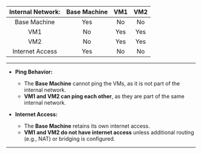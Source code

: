 
| **Internal Network:** | Base Machine | VM1 | VM2 |
| :-------------------: | :----------: | :-: | :-: |
|     Base Machine      |     Yes      | No  | No  |
|          VM1          |      No      | Yes | Yes |
|          VM2          |      No      | Yes | Yes |
|    Internet Access    |     Yes      | No  | No  |

---

- **Ping Behavior:**
    
    - The **Base Machine** cannot ping the VMs, as it is not part of the internal network.
    - **VM1 and VM2 can ping each other**, as they are part of the same internal network.
- **Internet Access:**
    
    - The **Base Machine** retains its own internet access.
    - **VM1 and VM2 do not have internet access** unless additional routing (e.g., NAT) or bridging is configured.

---